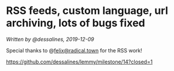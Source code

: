 # RSS feeds, custom language, url archiving, lots of bugs fixed

_Written by @dessalines, 2019-12-09_

Special thanks to @felix@radical.town for the RSS work!

https://github.com/dessalines/lemmy/milestone/14?closed=1

